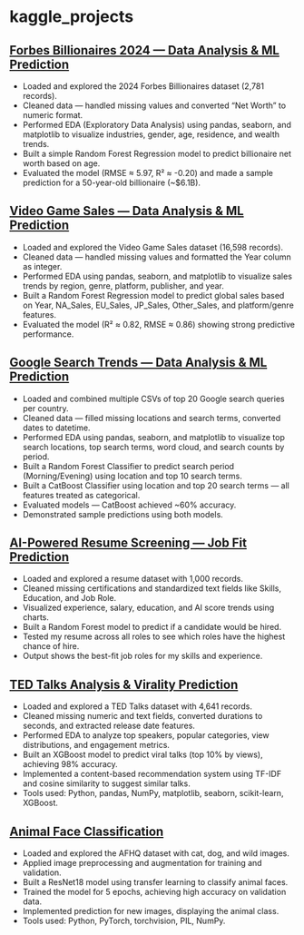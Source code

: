 # kaggle_projects

## [Forbes Billionaires 2024 — Data Analysis & ML Prediction](https://github.com/huharun/kaggle_projects/blob/main/billionaires.ipynb)

- Loaded and explored the 2024 Forbes Billionaires dataset (2,781 records).
- Cleaned data — handled missing values and converted “Net Worth” to numeric format.
- Performed EDA (Exploratory Data Analysis) using pandas, seaborn, and matplotlib to visualize industries, gender, age, residence, and wealth trends.
- Built a simple Random Forest Regression model to predict billionaire net worth based on age.
- Evaluated the model (RMSE ≈ 5.97, R² ≈ -0.20) and made a sample prediction for a 50-year-old billionaire (~$6.1B).

## [Video Game Sales — Data Analysis & ML Prediction](https://github.com/huharun/kaggle_projects/blob/main/video_game_sales.ipynb)

- Loaded and explored the Video Game Sales dataset (16,598 records).
- Cleaned data — handled missing values and formatted the Year column as integer.
- Performed EDA using pandas, seaborn, and matplotlib to visualize sales trends by region, genre, platform, publisher, and year.
- Built a Random Forest Regression model to predict global sales based on Year, NA_Sales, EU_Sales, JP_Sales, Other_Sales, and platform/genre features.
- Evaluated the model (R² ≈ 0.82, RMSE ≈ 0.86) showing strong predictive performance.

## [Google Search Trends — Data Analysis & ML Prediction](https://github.com/huharun/kaggle_projects/blob/main/top_searches_google.ipynb)

- Loaded and combined multiple CSVs of top 20 Google search queries per country.
- Cleaned data — filled missing locations and search terms, converted dates to datetime.
- Performed EDA using pandas, seaborn, and matplotlib to visualize top search locations, top search terms, word cloud, and search counts by period.
- Built a Random Forest Classifier to predict search period (Morning/Evening) using location and top 10 search terms.
- Built a CatBoost Classifier using location and top 20 search terms — all features treated as categorical.
- Evaluated models — CatBoost achieved ~60% accuracy.
- Demonstrated sample predictions using both models.

## [AI-Powered Resume Screening — Job Fit Prediction](https://github.com/huharun/kaggle_projects/blob/main/resume_screen.ipynb)

- Loaded and explored a resume dataset with 1,000 records.
- Cleaned missing certifications and standardized text fields like Skills, Education, and Job Role.
- Visualized experience, salary, education, and AI score trends using charts.
- Built a Random Forest model to predict if a candidate would be hired.
- Tested my resume across all roles to see which roles have the highest chance of hire.
- Output shows the best-fit job roles for my skills and experience.

## [TED Talks Analysis & Virality Prediction](https://github.com/huharun/kaggle_projects/blob/main/ted_talks.ipynb)

- Loaded and explored a TED Talks dataset with 4,641 records.
- Cleaned missing numeric and text fields, converted durations to seconds, and extracted release date features.
- Performed EDA to analyze top speakers, popular categories, view distributions, and engagement metrics.
- Built an XGBoost model to predict viral talks (top 10% by views), achieving 98% accuracy.
- Implemented a content-based recommendation system using TF-IDF and cosine similarity to suggest similar talks.
- Tools used: Python, pandas, NumPy, matplotlib, seaborn, scikit-learn, XGBoost.

## [Animal Face Classification](https://github.com/huharun/kaggle_projects/blob/main/image_sketch.ipynb)

- Loaded and explored the AFHQ dataset with cat, dog, and wild images.  
- Applied image preprocessing and augmentation for training and validation.  
- Built a ResNet18 model using transfer learning to classify animal faces.  
- Trained the model for 5 epochs, achieving high accuracy on validation data.  
- Implemented prediction for new images, displaying the animal class.  
- Tools used: Python, PyTorch, torchvision, PIL, NumPy.
